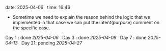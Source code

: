 date: 2025-04-06  
time: 16:46  

- Sometime we need to explain the reason behind the logic that we implemented in that case we can put the intent(purpose) comment on the specific case.

Day 1 : done *2025-04-06*  
Day 3 : done *2025-04-09*  
Day 7 : done *2025-04-13*  
Day 21: pending *2025-04-27*
